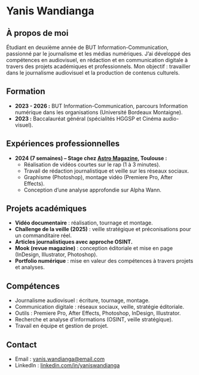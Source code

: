 # Yanis Wandianga

## À propos de moi
Étudiant en deuxième année de BUT Information-Communication, passionné par le journalisme et les médias numériques. J’ai développé des compétences en audiovisuel, en rédaction et en communication digitale à travers des projets académiques et professionnels. Mon objectif : travailler dans le journalisme audiovisuel et la production de contenus culturels.

## Formation
- **2023 - 2026 :** BUT Information-Communication, parcours Information numérique dans les organisations (Université Bordeaux Montaigne).
- **2023 :** Baccalauréat général (spécialités HGGSP et Cinéma audio-visuel).

## Expériences professionnelles
- **2024 (7 semaines) – Stage chez [Astro Magazine](https://www.instagram.com/astromagazine_/), Toulouse :**  
  - Réalisation de vidéos courtes sur le rap (1 à 3 minutes).  
  - Travail de rédaction journalistique et veille sur les réseaux sociaux.  
  - Graphisme (Photoshop), montage vidéo (Premiere Pro, After Effects).  
  - Conception d’une analyse approfondie sur Alpha Wann.

## Projets académiques
- **Vidéo documentaire** : réalisation, tournage et montage.  
- **Challenge de la veille (2025)** : veille stratégique et préconisations pour un commanditaire réel.  
- **Articles journalistiques avec approche OSINT.**  
- **Mook (revue magazine)** : conception éditoriale et mise en page (InDesign, Illustrator, Photoshop).  
- **Portfolio numérique** : mise en valeur des compétences à travers projets et analyses.  

## Compétences
- Journalisme audiovisuel : écriture, tournage, montage.  
- Communication digitale : réseaux sociaux, veille, stratégie éditoriale.  
- Outils : Premiere Pro, After Effects, Photoshop, InDesign, Illustrator.  
- Recherche et analyse d’informations (OSINT, veille stratégique).  
- Travail en équipe et gestion de projet.  

## Contact
- Email : yanis.wandianga@email.com  
- LinkedIn : [linkedin.com/in/yaniswandianga](#)  
